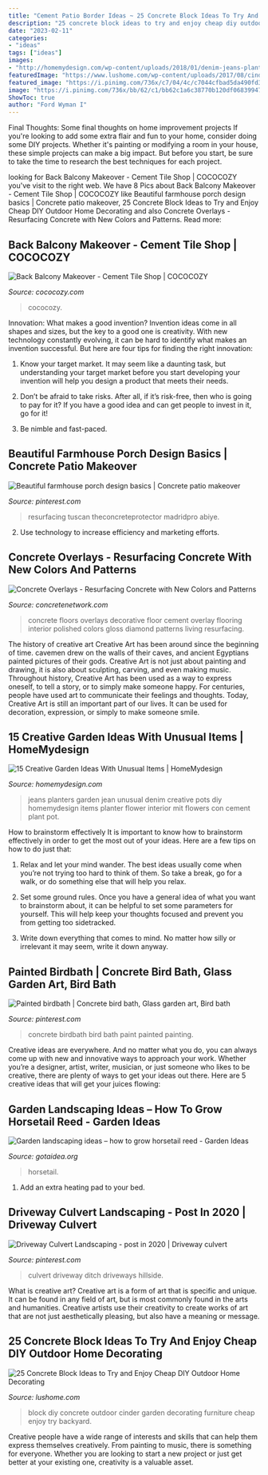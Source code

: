 ```yaml
---
title: "Cement Patio Border Ideas ~ 25 Concrete Block Ideas To Try And Enjoy Cheap Diy Outdoor Home Decorating"
description: "25 concrete block ideas to try and enjoy cheap diy outdoor home decorating"
date: "2023-02-11"
categories:
- "ideas"
tags: ["ideas"]
images:
- "http://homemydesign.com/wp-content/uploads/2018/01/denim-jeans-planters-ideas.jpg"
featuredImage: "https://www.lushome.com/wp-content/uploads/2017/08/cinder-block-furniture-backyard-ideas-4.jpg"
featured_image: "https://i.pinimg.com/736x/c7/04/4c/c7044cfbad5da490fd3876bfadf9f65b.jpg"
image: "https://i.pinimg.com/736x/bb/62/c1/bb62c1a6c38770b120df068399479938.jpg"
ShowToc: true
author: "Ford Wyman I"
---
```



Final Thoughts: Some final thoughts on home improvement projects
If you're looking to add some extra flair and fun to your home, consider doing some DIY projects. Whether it's painting or modifying a room in your house, these simple projects can make a big impact. But before you start, be sure to take the time to research the best techniques for each project.

	

		
looking for Back Balcony Makeover - Cement Tile Shop | COCOCOZY you've visit to the right web. We have 8 Pics about Back Balcony Makeover - Cement Tile Shop | COCOCOZY like Beautiful farmhouse porch design basics | Concrete patio makeover, 25 Concrete Block Ideas to Try and Enjoy Cheap DIY Outdoor Home Decorating and also Concrete Overlays - Resurfacing Concrete with New Colors and Patterns. Read more:
		
    
## Back Balcony Makeover - Cement Tile Shop | COCOCOZY

<img loading=lazy src="https://i0.wp.com/cococozy.com/wp-content/uploads/2019/02/IMG_0003-7.jpg?fit=1536%2C2048&amp;ssl=1" onerror="this.onerror=null;this.src='https://tse3.mm.bing.net/th?id=OIP.F8goqe9cOYs3p1a2Dct2mgHaJ4&amp;pid=15.1';" alt="Back Balcony Makeover - Cement Tile Shop | COCOCOZY">

_Source: cococozy.com_

>cococozy. 

	

Innovation: What makes a good invention?
Invention ideas come in all shapes and sizes, but the key to a good one is creativity. With new technology constantly evolving, it can be hard to identify what makes an invention successful. But here are four tips for finding the right innovation:
1. Know your target market. It may seem like a daunting task, but understanding your target market before you start developing your invention will help you design a product that meets their needs.

2. Don’t be afraid to take risks. After all, if it’s risk-free, then who is going to pay for it? If you have a good idea and can get people to invest in it, go for it!
3. Be nimble and fast-paced.

    
## Beautiful Farmhouse Porch Design Basics | Concrete Patio Makeover

<img loading=lazy src="https://i.pinimg.com/736x/92/54/11/925411949b507b92a1f5155ba726e425.jpg" onerror="this.onerror=null;this.src='https://tse3.mm.bing.net/th?id=OIP.HWeBTc8rS4herX_VJ8d_mwHaLH&amp;pid=15.1';" alt="Beautiful farmhouse porch design basics | Concrete patio makeover">

_Source: pinterest.com_

>resurfacing tuscan theconcreteprotector madridpro abiye. 

	

2. Use technology to increase efficiency and marketing efforts.

    
## Concrete Overlays - Resurfacing Concrete With New Colors And Patterns

<img loading=lazy src="http://static.concretenetwork.com/photo-gallery/images/1200x625Exact_0x58/concrete-floors_1/concrete-floor-living-room-diamond-tan-aci-flooring-inc_56425.jpg" onerror="this.onerror=null;this.src='https://tse3.mm.bing.net/th?id=OIP.qK29S5629-xDatTQ3Nm98wHaD2&amp;pid=15.1';" alt="Concrete Overlays - Resurfacing Concrete with New Colors and Patterns">

_Source: concretenetwork.com_

>concrete floors overlays decorative floor cement overlay flooring interior polished colors gloss diamond patterns living resurfacing. 

	

The history of creative art
Creative Art has been around since the beginning of time. cavemen drew on the walls of their caves, and ancient Egyptians painted pictures of their gods. Creative Art is not just about painting and drawing, it is also about sculpting, carving, and even making music.
Throughout history, Creative Art has been used as a way to express oneself, to tell a story, or to simply make someone happy. For centuries, people have used art to communicate their feelings and thoughts. Today, Creative Art is still an important part of our lives. It can be used for decoration, expression, or simply to make someone smile.

    
## 15 Creative Garden Ideas With Unusual Items | HomeMydesign

<img loading=lazy src="http://homemydesign.com/wp-content/uploads/2018/01/denim-jeans-planters-ideas.jpg" onerror="this.onerror=null;this.src='https://tse4.mm.bing.net/th?id=OIP.gd8AzI7liMKD-qSfULohrQHaNJ&amp;pid=15.1';" alt="15 Creative Garden Ideas With Unusual Items | HomeMydesign">

_Source: homemydesign.com_

>jeans planters garden jean unusual denim creative pots diy homemydesign items planter flower interior mit flowers con cement plant pot. 

	

How to brainstorm effectively
It is important to know how to brainstorm effectively in order to get the most out of your ideas. Here are a few tips on how to do just that:
1. Relax and let your mind wander. The best ideas usually come when you’re not trying too hard to think of them. So take a break, go for a walk, or do something else that will help you relax.

2. Set some ground rules. Once you have a general idea of what you want to brainstorm about, it can be helpful to set some parameters for yourself. This will help keep your thoughts focused and prevent you from getting too sidetracked.

3. Write down everything that comes to mind. No matter how silly or irrelevant it may seem, write it down anyway.

    
## Painted Birdbath | Concrete Bird Bath, Glass Garden Art, Bird Bath

<img loading=lazy src="https://i.pinimg.com/736x/bb/62/c1/bb62c1a6c38770b120df068399479938.jpg" onerror="this.onerror=null;this.src='https://tse3.mm.bing.net/th?id=OIP.YMcI7JO3KlaQdMQyfqNyQwHaJ4&amp;pid=15.1';" alt="Painted birdbath | Concrete bird bath, Glass garden art, Bird bath">

_Source: pinterest.com_

>concrete birdbath bird bath paint painted painting. 

	

Creative ideas are everywhere. And no matter what you do, you can always come up with new and innovative ways to approach your work. Whether you’re a designer, artist, writer, musician, or just someone who likes to be creative, there are plenty of ways to get your ideas out there. Here are 5 creative ideas that will get your juices flowing: 

    
## Garden Landscaping Ideas – How To Grow Horsetail Reed - Garden Ideas

<img loading=lazy src="http://www.gotaidea.org/images/201611/how-to-grow-horsetail-reed-patio-design-wood-deck-gravel.jpg" onerror="this.onerror=null;this.src='https://tse2.mm.bing.net/th?id=OIP.iVk_AFzR-2R1enVgaEmbMQHaLK&amp;pid=15.1';" alt="Garden landscaping ideas – how to grow horsetail reed - Garden Ideas">

_Source: gotaidea.org_

>horsetail. 

	

1. Add an extra heating pad to your bed.

    
## Driveway Culvert Landscaping - Post In 2020 | Driveway Culvert

<img loading=lazy src="https://i.pinimg.com/736x/c7/04/4c/c7044cfbad5da490fd3876bfadf9f65b.jpg" onerror="this.onerror=null;this.src='https://tse1.mm.bing.net/th?id=OIP.OP4WJ8_KSydfkdy-W2eTQgHaFi&amp;pid=15.1';" alt="Driveway Culvert Landscaping - post in 2020 | Driveway culvert">

_Source: pinterest.com_

>culvert driveway ditch driveways hillside. 

	

What is creative art?
Creative art is a form of art that is specific and unique. It can be found in any field of art, but is most commonly found in the arts and humanities. Creative artists use their creativity to create works of art that are not just aesthetically pleasing, but also have a meaning or message.

    
## 25 Concrete Block Ideas To Try And Enjoy Cheap DIY Outdoor Home Decorating

<img loading=lazy src="https://www.lushome.com/wp-content/uploads/2017/08/cinder-block-furniture-backyard-ideas-4.jpg" onerror="this.onerror=null;this.src='https://tse3.mm.bing.net/th?id=OIP.4P2k5sPHPjA3bv7mYaAafwHaEr&amp;pid=15.1';" alt="25 Concrete Block Ideas to Try and Enjoy Cheap DIY Outdoor Home Decorating">

_Source: lushome.com_

>block diy concrete outdoor cinder garden decorating furniture cheap enjoy try backyard. 

	

Creative people have a wide range of interests and skills that can help them express themselves creatively. From painting to music, there is something for everyone. Whether you are looking to start a new project or just get better at your existing one, creativity is a valuable asset.

